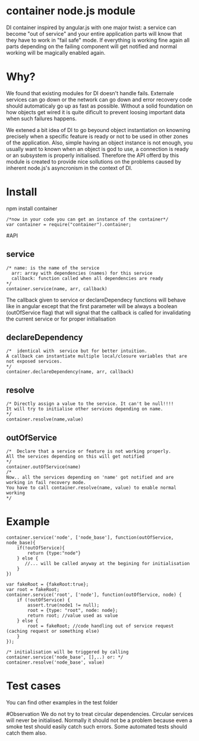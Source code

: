 # container node.js module
DI container inspired by angular.js with one major twist: a service can become "out of service" and your entire application parts will know that they have to work in "fail safe" mode. If everything is working fine again all parts depending on the failing component will get notified and normal working will be magically enabled again.

# Why?
 We found that existing modules for DI doesn't handle fails. Externale services can go down or the network can go down and error recovery code should automaticaly go up as fast as possible. Without a solid foundation on how objects get wired it is quite dificult to prevent loosing important data when such failures happens.

 We extened a bit idea of DI to go beyound object instantiation on knowning precisely when a specific feature is ready or not to be used in other zones of the application. Also, simple having an object instance is not enough, you usually want to known when an object is god to use, a connection is ready or an subsystem  is properly initialised. Therefore the API offerd by this module is created to provide nice sollutions on the problems caused by inherent node.js's asyncronism in the context of DI.

# Install
npm install container 

    /*now in your code you can get an instance of the container*/
    var container = require("container").container;

#API

## service
    /* name: is the name of the service
      arr: array with dependencies (names) for this service
      callback: function called when all dependencies are ready
    */
    container.service(name, arr, callback)

The callback given to service or declareDependecy functions will behave like in angular except that the first parameter will be always a boolean (outOfService flag) that will signal that the callback is called for invalidating the current service or for proper initialisation

## declareDependency
    /*  identical with  service but for better intuition.
    A callback can instantiate multiple local/closure variables that are not exposed services.
    */
    container.declareDependency(name, arr, callback)

## resolve
    /* Directly assign a value to the service. It can't be null!!!!
    It will try to initialise other services depending on name.
    */
    container.resolve(name,value)

## outOfService
    /*  Declare that a service or feature is not working properly. 
    All the services depending on this will get notified
    */
    container.outOfService(name)
    /*
    Now.. all the services depending on 'name' got notified and are working in fail recovery mode.
    You have to call container.resolve(name, value) to enable normal working
    */


# Example

    
    container.service('node', ['node_base'], function(outOfService, node_base){
        if(!outOfService){
            return {type:"node"}
        } else {
           //... will be called anyway at the begining for initialisation
        }
    })
    
    var fakeRoot = {fakeRoot:true};
    var root = fakeRoot;
    container.service('root', ['node'], function(outOfService, node) {
        if (!outOfService) {
            assert.true(node1 != null);
            root = {type: "root", node: node};
            return root; //value used as value
        } else {
            root = fakeRoot; //code handling out of service request (caching request or something else)
        }
    });

    /* initialisation will be triggered by calling container.service('node_base', [],..) or: */
    container.resolve('node_base', value)


# Test cases

You can find other  examples in the test folder

#Observation
We do not try to treat circular dependencies. Circular services will never be initialised. 
Normally it should not be a problem because even a smoke test should easily catch such errors. Some automated tests  should catch them also.
